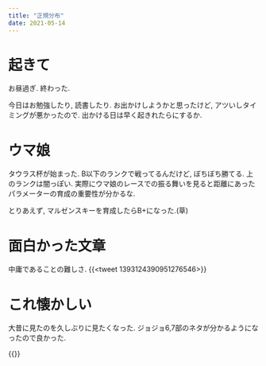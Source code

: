 ```yaml
---
title: "正規分布"
date: 2021-05-14
---
```


# 起きて
お昼過ぎ. 終わった.

今日はお勉強したり, 読書したり. お出かけしようかと思ったけど, アツいしタイミングが悪かったので. 出かける日は早く起きれたらにするか.

# ウマ娘
タウラス杯が始まった. B以下のランクで戦ってるんだけど, ぼちぼち勝てる. 上のランクは闇っぽい. 実際にウマ娘のレースでの振る舞いを見ると距離にあったパラメーターの育成の重要性が分かるな.

とりあえず, マルゼンスキーを育成したらB+になった.(草)

# 面白かった文章
中庸であることの難しさ.
{{<tweet 1393124390951276546>}}


# これ懐かしい
大昔に見たのを久しぶりに見たくなった. ジョジョ6,7部のネタが分かるようになったので良かった.

{{<youtube OFVY3SWUioQ>}}